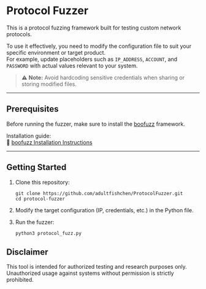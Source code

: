 # Protocol Fuzzer

This is a protocol fuzzing framework built for testing custom network protocols.

To use it effectively, you need to modify the configuration file to suit your specific environment or target product.  
For example, update placeholders such as `IP_ADDRESS`, `ACCOUNT`, and `PASSWORD` with actual values relevant to your system.

> ⚠️ **Note:** Avoid hardcoding sensitive credentials when sharing or storing modified files.

---

## Prerequisites

Before running the fuzzer, make sure to install the [boofuzz](https://github.com/jtpereyda/boofuzz) framework.

Installation guide:  
📖 [boofuzz Installation Instructions](https://github.com/jtpereyda/boofuzz/blob/master/INSTALL.rst)

---

## Getting Started

1. Clone this repository:
   ```
   git clone https://github.com/adultfishchen/ProtocolFuzzer.git
   cd protocol-fuzzer
   ```
2. Modify the target configuration (IP, credentials, etc.) in the Python file.

3. Run the fuzzer:
   ```
   python3 protocol_fuzz.py
   ```
## Disclaimer
This tool is intended for authorized testing and research purposes only. Unauthorized usage against systems without permission is strictly prohibited.
